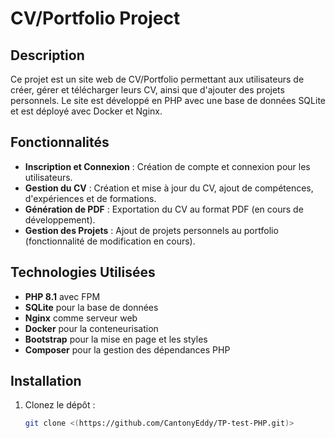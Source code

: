 # CV/Portfolio Project

## Description

Ce projet est un site web de CV/Portfolio permettant aux utilisateurs de créer, gérer et télécharger leurs CV, ainsi que d'ajouter des projets personnels. Le site est développé en PHP avec une base de données SQLite et est déployé avec Docker et Nginx.

## Fonctionnalités
- **Inscription et Connexion** : Création de compte et connexion pour les utilisateurs.
- **Gestion du CV** : Création et mise à jour du CV, ajout de compétences, d'expériences et de formations.
- **Génération de PDF** : Exportation du CV au format PDF (en cours de développement).
- **Gestion des Projets** : Ajout de projets personnels au portfolio (fonctionnalité de modification en cours).

## Technologies Utilisées
- **PHP 8.1** avec FPM
- **SQLite** pour la base de données
- **Nginx** comme serveur web
- **Docker** pour la conteneurisation
- **Bootstrap** pour la mise en page et les styles
- **Composer** pour la gestion des dépendances PHP

## Installation

1. Clonez le dépôt :
   ```bash
   git clone <(https://github.com/CantonyEddy/TP-test-PHP.git)>

